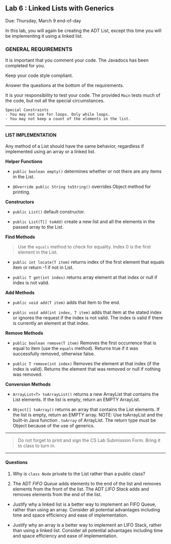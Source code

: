 ## Lab 6 : Linked Lists with Generics

Due: Thursday, March 9 end-of-day

In this lab, you will again be creating the ADT List, except this time you will be implementing it using a linked list.


### GENERAL REQUIREMENTS

It is important that you comment your code. The Javadocs has been completed for you.

Keep your code style compliant.

Answer the questions at the bottom of the requirements.

It is your responsibility to test your code. The provided `Main` tests much of the code, but not all the special circumstances.

```
Special Constraints 
- You may not use for loops. Only while loops. 
- You may not keep a count of the elements in the list.
```

<hr>

#### LIST IMPLEMENTATION

Any method of a List should have the same behavior, regardless if implemented using an array or a linked list.

**Helper Functions**

- `public boolean empty()` determines whether or not there are any items in the List.

- `@Override public String toString()` overrides Object method for printing.

**Constructors**

- `public List()` default constructor.

- `public List(T[] toAdd)` create a new list and all the elements in the passed array to the List.


**Find Methods**

> Use the `equals` method to check for equality.
> Index 0 is the first element in the List.

- `public int locate(T item)` returns index of the first element that equals item or return -1 if not in List.

- `public T get(int index)` returns array element at that index or null if index is not valid.


**Add Methods**

- `public void add(T item)` adds that item to the end.

- `public void add(int index, T item)` adds that item at the stated index or ignores the request if the index is not valid. The index is valid if there is currently an element at that index.


**Remove Methods**

- `public boolean remove(T item)` Removes the first occurrence that is equal to item (use the `equals` method). Returns true if it was successfully removed, otherwise false.

- `public T remove(int index)` Removes the element at that index (if the index is valid). Returns the element that was removed or null if nothing was removed.


**Conversion Methods**

- `ArrayList<T> toArrayList()` returns a new ArrayList that contains the List elements. If the list is empty, return an EMPTY ArrayList.

- `Object[] toArray()` returns an array that contains the List elements. If the list is empty, return an EMPTY array. NOTE: Use toArrayList and the built-in Java function `.toArray` of ArrayList. The return type must be Object because of the use of generics.


<hr>

> Do not forget to print and sign the CS Lab Submission Form. Bring it to class to turn in.

<hr>

#### Questions

1. Why is `class Node` private to the List rather than a public class?

2. The ADT _FIFO Queue_ adds elements to the end of the list and removes elements from the front of the list. The ADT _LIFO Stack_ adds and removes elements from the end of the list.

  - Justify why a linked list is a better way to implement an FIFO Queue, rather than using an array. Consider all potential advantages including time and space efficiency and ease of implementation.
  
  - Justify why an array is a better way to implement an LIFO Stack, rather than using a linked list. Consider all potential advantages including time and space efficiency and ease of implementation.
